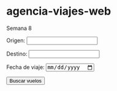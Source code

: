 # agencia-viajes-web
Semana 8

<form id="formBusquedaVuelos">
  <label for="origen">Origen:</label>
  <input type="text" id="origen" name="origen" required>

  <label for="destino">Destino:</label>
  <input type="text" id="destino" name="destino" required>

  <label for="fecha">Fecha de viaje:</label>
  <input type="date" id="fecha" name="fecha" required>

  <button type="submit">Buscar vuelos</button>
</form>
